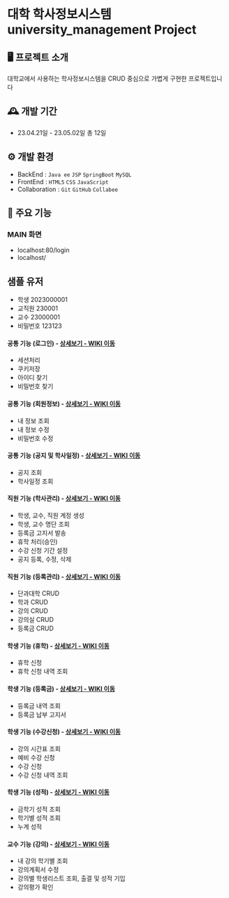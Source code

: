# 대학 학사정보시스템  university_management Project

## 🖥️ 프로젝트 소개
대학교에서 사용하는 학사정보시스템을 
CRUD 중심으로 가볍게 구현한 프로젝트입니다

## 🕰️ 개발 기간
* 23.04.21일 - 23.05.02일 총 12일

## ⚙️ 개발 환경
- BackEnd :  `Java ee`  `JSP`  `SpringBoot`  `MySQL`
- FrontEnd :  `HTML5`  `CSS`  `JavaScript`
- Collaboration : `Git` `GitHub` `Collabee`

## 📌 주요 기능

### MAIN 화면 ### 
- localhost:80/login
- localhost/

## 샘플 유저 ## 

- 학생 2023000001
- 교직원 230001
- 교수 23000001
- 비밀번호 123123 


#### 공통 기능 (로그인) - <a href="" >상세보기 - WIKI 이동</a>
- 세션처리
- 쿠키저장
- 아이디 찾기
- 비밀번호 찾기
#### 공통 기능 (회원정보) - <a href="" >상세보기 - WIKI 이동</a>
- 내 정보 조회
- 내 정보 수정
- 비밀번호 수정
#### 공통 기능 (공지 및 학사일정) - <a href="" >상세보기 - WIKI 이동</a>
- 공지 조회
- 학사일정 조회

#### 직원 기능 (학사관리) - <a href="" >상세보기 - WIKI 이동</a>
- 학생, 교수, 직원 계정 생성
- 학생, 교수 명단 조회
- 등록금 고지서 발송
- 휴학 처리(승인)
- 수강 신청 기간 설정
- 공지 등록, 수정, 삭제
#### 직원 기능 (등록관리) - <a href="" >상세보기 - WIKI 이동</a> 
- 단과대학 CRUD
- 학과 CRUD
- 강의 CRUD
- 강의실 CRUD
- 등록금 CRUD

#### 학생 기능 (휴학) - <a href="" >상세보기 - WIKI 이동</a> 
- 휴학 신청
- 휴학 신청 내역 조회
#### 학생 기능 (등록금) - <a href="" >상세보기 - WIKI 이동</a> 
- 등록금 내역 조회
- 등록금 납부 고지서
#### 학생 기능 (수강신청) - <a href="" >상세보기 - WIKI 이동</a> 
- 강의 시간표 조회
- 예비 수강 신청
- 수강 신청
- 수강 신청 내역 조회
#### 학생 기능 (성적) - <a href="" >상세보기 - WIKI 이동</a> 
- 금학기 성적 조회
- 학기별 성적 조회
- 누계 성적

#### 교수 기능 (강의) - <a href="" >상세보기 - WIKI 이동</a> 
- 내 강의 학기별 조회
- 강의계획서 수정
- 강의별 학생리스트 조회, 출결 및 성적 기입
- 강의평가 확인
